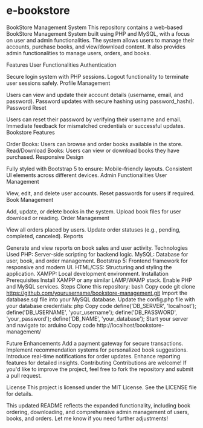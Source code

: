 # e-bookstore
BookStore Management System
This repository contains a web-based BookStore Management System built using PHP and MySQL, with a focus on user and admin functionalities. The system allows users to manage their accounts, purchase books, and view/download content. It also provides admin functionalities to manage users, orders, and books.

Features
User Functionalities
Authentication

Secure login system with PHP sessions.
Logout functionality to terminate user sessions safely.
Profile Management

Users can view and update their account details (username, email, and password).
Password updates with secure hashing using password_hash().
Password Reset

Users can reset their password by verifying their username and email.
Immediate feedback for mismatched credentials or successful updates.
Bookstore Features

Order Books: Users can browse and order books available in the store.
Read/Download Books: Users can view or download books they have purchased.
Responsive Design

Fully styled with Bootstrap 5 to ensure:
Mobile-friendly layouts.
Consistent UI elements across different devices.
Admin Functionalities
User Management

View, edit, and delete user accounts.
Reset passwords for users if required.
Book Management

Add, update, or delete books in the system.
Upload book files for user download or reading.
Order Management

View all orders placed by users.
Update order statuses (e.g., pending, completed, canceled).
Reports

Generate and view reports on book sales and user activity.
Technologies Used
PHP: Server-side scripting for backend logic.
MySQL: Database for user, book, and order management.
Bootstrap 5: Frontend framework for responsive and modern UI.
HTML/CSS: Structuring and styling the application.
XAMPP: Local development environment.
Installation
Prerequisites
Install XAMPP or any similar LAMP/WAMP stack.
Enable PHP and MySQL services.
Steps
Clone this repository:
bash
Copy code
git clone https://github.com/yourusername/bookstore-management.git
Import the database.sql file into your MySQL database.
Update the config.php file with your database credentials:
php
Copy code
define('DB_SERVER', 'localhost');
define('DB_USERNAME', 'your_username');
define('DB_PASSWORD', 'your_password');
define('DB_NAME', 'your_database');
Start your server and navigate to:
arduino
Copy code
http://localhost/bookstore-management/


Future Enhancements
Add a payment gateway for secure transactions.
Implement recommendation systems for personalized book suggestions.
Introduce real-time notifications for order updates.
Enhance reporting features for detailed insights.
Contributing
Contributions are welcome! If you'd like to improve the project, feel free to fork the repository and submit a pull request.

License
This project is licensed under the MIT License. See the LICENSE file for details.

This updated README reflects the expanded functionality, including book ordering, downloading, and comprehensive admin management of users, books, and orders. Let me know if you need further adjustments!






